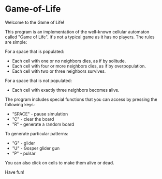# Game-of-Life
Welcome to the Game of Life!

This program is an implementation of the well-known cellular automaton called "Game of Life". It's not a typical game as it has no players. The rules are simple:

For a space that is populated:
- Each cell with one or no neighbors dies, as if by solitude.
- Each cell with four or more neighbors dies, as if by overpopulation.
- Each cell with two or three neighbors survives.

For a space that is not populated:
- Each cell with exactly three neighbors becomes alive.

The program includes special functions that you can access by pressing the following keys:
- "SPACE" - pause simulation
- "C" - clear the board
- "R" - generate a random board

To generate particular patterns:
- "G" - glider
- "U" - Gosper glider gun
- "P" - pulsar

You can also click on cells to make them alive or dead.

Have fun!
